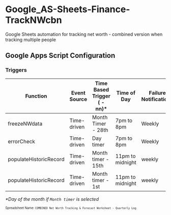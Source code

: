 # Google_AS-Sheets-Finance-TrackNWcbn
Google Sheets automation for tracking net worth - combined version when tracking multiple people

## Google Apps Script Configuration

### Triggers

| Function | Event Source | Time Based Trigger ( - nn)* | Time of Day | Failure Notifications |
| -------- | ------------ | ------------------ | ----------- | --------------------- |
| freezeNWdata | Time-driven | Month Timer - 28th | 7pm to 8pm | Weekly |
| errorCheck | Time-driven | Day timer | 7pm to 8pm | Weekly |
| populateHistoricRecord | Time-driven | Month timer - 15th | 11pm to midnight | weekly |
| populateHistoricRecord | Time-driven | Month timer - 1st | 11pm to midnight | weekly |

*\*Day of the month if `Month timer` is selected*

<sup><sub>Spreadsheet Name: `COMBINED Net Worth Tracking & Forecast Worksheet - Quarterly Log`</sup></sub>
